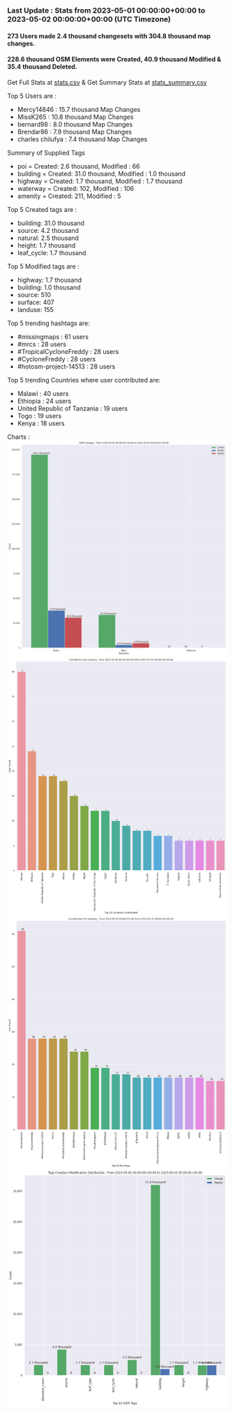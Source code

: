 ### Last Update : Stats from 2023-05-01 00:00:00+00:00 to 2023-05-02 00:00:00+00:00 (UTC Timezone)

#### 273 Users made 2.4 thousand changesets with 304.8 thousand map changes.
#### 228.6 thousand OSM Elements were Created, 40.9 thousand Modified & 35.4 thousand Deleted.
Get Full Stats at [stats.csv](/stats/hotosm/Daily/stats.csv)
 & Get Summary Stats at [stats_summary.csv](/stats/hotosm/Daily/stats_summary.csv)

Top 5 Users are : 
- Mercy14846 : 15.7 thousand Map Changes
- MissK265 : 10.8 thousand Map Changes
- bernard98 : 8.0 thousand Map Changes
- Brendar86 : 7.9 thousand Map Changes
- charles chilufya : 7.4 thousand Map Changes

Summary of Supplied Tags
- poi = Created: 2.6 thousand, Modified : 66
- building = Created: 31.0 thousand, Modified : 1.0 thousand
- highway = Created: 1.7 thousand, Modified : 1.7 thousand
- waterway = Created: 102, Modified : 106
- amenity = Created: 211, Modified : 5


Top 5 Created tags are :
- building: 31.0 thousand
- source: 4.2 thousand
- natural: 2.5 thousand
- height: 1.7 thousand
- leaf_cycle: 1.7 thousand


Top 5 Modified tags are :
- highway: 1.7 thousand
- building: 1.0 thousand
- source: 510
- surface: 407
- landuse: 155


Top 5 trending hashtags are:
- #missingmaps : 61 users
- #mrcs : 28 users
- #TropicalCycloneFreddy : 28 users
- #CycloneFreddy : 28 users
- #hotosm-project-14513 : 28 users


Top 5 trending Countries where user contributed are:
- Malawi : 40 users
- Ethiopia : 24 users
- United Republic of Tanzania : 19 users
- Togo : 19 users
- Kenya : 18 users


 Charts : 
![Alt text](./stats_osm_changes.png) 
![Alt text](./stats_users_per_country.png) 
![Alt text](./stats_users_per_hashtag.png) 
![Alt text](./stats_tags.png) 
